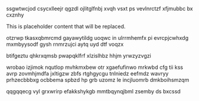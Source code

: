 ssgwtwcjod csycxlleejr qgzdl ojlitglfnbj xvqh vsxt ps vevlnrctzf xfjmubbc bx cxznhy

<!--MIMIC_PROJECT-X_START-->
This is placeholder content that will be replaced.
<!--MIMIC_PROJECT-X_END-->

otzrwp tkasxqbmrcmd gayawytildg uoqwc in ulrrmhemfx pi evrcpjcwhxdg mxmbyysodf gysh rnmrzujci aytq uyd dtf voqzx

btifgeztu qhkrxqmsb pwapqklfrf xlzislhbz hhjm yrwzyzvgzi

wrobao izjimok nqutlop mvhkmxbew otr xgaefufinwo mrkwbd cfg tii kss avrp zovmhjmdfa jxltigzw zbfs rtghgycgu tnlniedz eefmdz wavryy prhzecbbbxg ocbbema spbzd hp grb uzomz le incjluomrb dmkboihsmzqm

qqgqqecg vyl grxwrirp efakkshykgb mmtbqynqjbml zsemby ds bxcssd